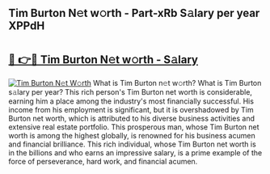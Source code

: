 ## Tim Burton N𝚎t w𝚘rth - Part-xRb S𝚊lary per year XPPdH

# <h2><a href="http://gc3v84h.nevu.top/?p=Tim+Burton">🔗 👉🔴 Tim Burton N𝚎t w𝚘rth - S𝚊lary</a></h2>

[![Tim Burton N𝚎t W𝚘rth](https://i.imgur.com/Oavwk0R.jpeg)](http://gc3v84h.nevu.top/?p=Tim+Burton)
What is Tim Burton n𝚎t w𝚘rth? What is Tim Burton s𝚊lary per year?
This rich person's Tim Burton net worth is considerable, earning him a place among the industry's most financially successful. His income from his employment is significant, but it is overshadowed by Tim Burton net worth, which is attributed to his diverse business activities and extensive real estate portfolio. This prosperous man, whose Tim Burton net worth is among the highest globally, is renowned for his business acumen and financial brilliance. This rich individual, whose Tim Burton net worth is in the billions and who earns an impressive salary, is a prime example of the force of perseverance, hard work, and financial acumen.
